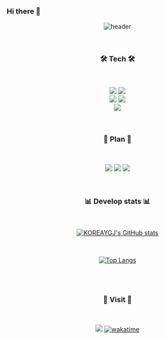 ### Hi there 👋

<!--
**koreaygj/koreaygj** is a ✨ _special_ ✨ repository because its `README.md` (this file) appears on your GitHub profile.

Here are some ideas to get you started:

- 🔭 I’m currently working on ...
- 🌱 I’m currently learning ...
- 👯 I’m looking to collaborate on ...
- 🤔 I’m looking for help with ...
- 💬 Ask me about ...
- 📫 How to reach me: ...
- 😄 Pronouns: ...
- ⚡ Fun fact: ...
-->
<div align="center">
  
  ![header](https://capsule-render.vercel.app/api?reversal=ture&animation=fadeIn&fontColor=F5FFFA&FontAlignY=100&type=waving&color=008d62&height=300&section=header&text=KOREAYGJ%20&fontSize=90)
  
</div>

<br>

<h3 align="center">🛠 Tech 🛠</h3>
<br>
  <p align="center">
  <img src="https://img.shields.io/badge/C-A8B9CC?style=flat-square&logo=C&logoColor=white" />
  <img src="https://img.shields.io/badge/C++-00599C?style=flat-square&logo=C++&logoColor=white" />
  <br>
  <img src="https://img.shields.io/badge/MySQL-4479A1?style=flat-square&logo=MySQL&logoColor=white "/>
  <img src="https://img.shields.io/badge/MariaDB-003545?style=flat-square&logo=MariaDB&logoColor=white "/>
  <br>
    <img src="https://img.shields.io/badge/Kali_Linux-557C94?style=flat-square&logo=Kali Linux&logoColor=white "/>
  </p>
<br>

<h3 align="center">📆 Plan 📆</h3>
<br>
  <p align="center">
  <img src="https://img.shields.io/badge/Amazon AWS-232F3E?style=flat-square&logo=Amazon AWS&logoColor=white"/>
  <img src="https://img.shields.io/badge/Java-007396?style=flat-square&logo=Java&logoColor=white" />
  <img src="https://img.shields.io/badge/C Sharp-239120?style=flat-square&logo=C Sharp&logoColor=white "/>
  </p>
 
<br>
<!--
<h3 align="center">🎧 Spotify Playing 🎧</h3>
<div align="center">
  [<img src="https://koreaygj.vercel.app/api/spotify-now-playing" alt="Spotify Now Playing" width="350"/>](https://open.spotify.com/user/rk9xha76f5bq296eccr82fqwr)
</div>
<br>
-->
<h3 align="center">📊 Develop stats 📊</h3>
<br>
<div align="center">
  
  [![KOREAYGJ's GitHub stats](https://github-readme-stats.vercel.app/api?username=koreaygj&show_icons=true&theme=tokyonight)](https://github.com/anuraghazra/github-readme-stats)

</div>

<br>

<div align="center">
  
  [![Top Langs](https://github-readme-stats.vercel.app/api/top-langs/?username=koreaygj&layout=compact&theme=tokyonight)](https://github.com/anuraghazra/github-readme-stats)

</div>

<br>

<div align="center">
<!--
  [![KOREAYGJ's wakatime stats](https://github-readme-stats.vercel.app/api/wakatime/?username=koreaygj)](https://github.com/anuraghazra/github-readme-stats)
  -->
</div>

<br>

<h3 align="center">🚪 Visit 🚪</h3>
<br>
<div align="center">
  
  ![](https://komarev.com/ghpvc/?username=koreaygj&color=blueviolet&style=flat-square)
  [![wakatime](https://wakatime.com/badge/user/ca68aa9c-3de0-4dca-b96e-31d26e2a8f6c.svg)](https://wakatime.com/@ca68aa9c-3de0-4dca-b96e-31d26e2a8f6c)
  
</div>
